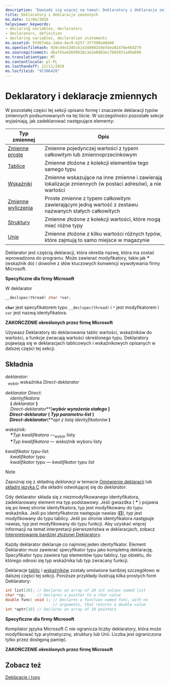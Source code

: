 ```yaml
---
description: 'Dowiedz się więcej na temat: Deklaratory i deklaracje zmiennych'
title: Deklaratory i deklaracje zmiennych
ms.date: 11/04/2016
helpviewer_keywords:
- declaring variables, declarators
- declarators, definition
- declaring variables, declaration statements
ms.assetid: 5fd67a6a-3a6a-4ec9-b257-3f7390a48d40
ms.openlocfilehash: 920c44e3345c6143489815de55ea81470e46d279
ms.sourcegitcommit: d6af41e42699628c3e2e6063ec7b03931a49a098
ms.translationtype: MT
ms.contentlocale: pl-PL
ms.lasthandoff: 12/11/2020
ms.locfileid: "97306420"
---
```

# <a name="declarators-and-variable-declarations"></a>Deklaratory i deklaracje zmiennych

W pozostałej części tej sekcji opisano formę i znaczenie deklaracji typów zmiennych podsumowanych na tej liście. W szczególności pozostałe sekcje wyjaśniają, jak zadeklarować następujące elementy:

|Typ zmiennej|Opis|
|----------------------|-----------------|
|[Zmienne proste](../c-language/simple-variable-declarations.md)|Zmienne pojedynczej wartości z typem całkowitym lub zmiennoprzecinkowym|
|[Tablice](../c-language/array-declarations.md)|Zmienne złożone z kolekcji elementów tego samego typu|
|[Wskaźniki](../c-language/pointer-declarations.md)|Zmienne wskazujące na inne zmienne i zawierają lokalizacje zmiennych (w postaci adresów), a nie wartości|
|[Zmienne wyliczenia](../c-language/c-enumeration-declarations.md)|Proste zmienne z typem całkowitym zawierającym jedną wartość z zestawu nazwanych stałych całkowitych|
|[Struktury](../c-language/structure-declarations.md)|Zmienne złożone z kolekcji wartości, które mogą mieć różne typy|
|[Unie](../c-language/union-declarations.md)|Zmienne złożone z kilku wartości różnych typów, które zajmują to samo miejsce w magazynie|

Deklarator jest częścią deklaracji, która określa nazwę, która ma zostać wprowadzona do programu. Może zawierać modyfikatory, takie jak <strong>\*</strong> (wskaźnik do) i dowolne z słów kluczowych konwencji wywoływania firmy Microsoft.

**Specyficzne dla firmy Microsoft**

W deklarator

```C
__declspec(thread) char *var;
```

**`char`** jest specyfikatorem typu `__declspec(thread)` i `*` jest modyfikatorem i `var` jest nazwą identyfikatora.

**ZAKOŃCZENIE określonych przez firmę Microsoft**

Używasz Deklaratory do deklarowania tablic wartości, wskaźników do wartości, a funkcje zwracają wartości określonego typu. Deklaratory pojawiają się w deklaracjach tablicowych i wskaźnikowych opisanych w dalszej części tej sekcji.

## <a name="syntax"></a>Składnia

*deklarator*:<br/>
&nbsp;&nbsp;<sub>wybór</sub> wskaźnika *Direct-deklarator*

*deklarator Direct*:<br/>
&nbsp;&nbsp;&nbsp;&nbsp;*identyfikatora*<br/>
&nbsp;&nbsp;&nbsp;&nbsp;**(**  *deklarator*  **)**<br/>
&nbsp;&nbsp;&nbsp;&nbsp;*Direct-deklarator***[***wybór wyrażenia stałego*<sub></sub> **]**    <br/>
&nbsp;&nbsp;&nbsp;&nbsp;*Direct-deklarator*  **(**  *Typ parametru-list*  **)**<br/>
&nbsp;&nbsp;&nbsp;&nbsp;*Direct-deklarator***(***opt z listą identyfikatorów*<sub></sub> **)**    

*wskaźnik*:<br/>
&nbsp;&nbsp;&nbsp;&nbsp;<strong>\*</strong>*Typ kwalifikatora —*<sub>wybór</sub> listy<br/>
&nbsp;&nbsp;&nbsp;&nbsp;<strong>\*</strong>*Typ kwalifikatora —*<sub></sub> *wskaźnik* wyboru listy

*kwalifikator typu-list*:<br/>
&nbsp;&nbsp;&nbsp;&nbsp;*kwalifikator typu*<br/>
&nbsp;&nbsp;&nbsp;&nbsp;*kwalifikator typu — kwalifikator typu list*

> [!NOTE]
> Zapoznaj się z składnią *deklaracji* w temacie [Omówienie deklaracji](../c-language/overview-of-declarations.md) lub [składni języka C](../c-language/c-language-syntax-summary.md) dla składni odwołującej się do *deklarator*.

Gdy deklarator składa się z niezmodyfikowanego identyfikatora, zadeklarowany element ma typ podstawowy. Jeśli gwiazdka ( <strong>\*</strong> ) pojawia się po lewej stronie identyfikatora, typ jest modyfikowany do typu wskaźnika. Jeśli po identyfikatorze następuje nawias (**[]**), typ jest modyfikowany do typu tablicy. Jeśli po stronie identyfikatora następuje nawias, typ jest modyfikowany do typu funkcji. Aby uzyskać więcej informacji na temat interpretacji pierwszeństwa w deklaracjach, zobacz [Interpretowanie bardziej złożonej Deklaratory](../c-language/interpreting-more-complex-declarators.md).

Każdy deklarator deklaruje co najmniej jeden identyfikator. Element Deklarator musi zawierać specyfikator typu jako kompletną deklarację. Specyfikator typu zawiera typ elementów typu tablicy, typ obiektu, do którego odnosi się typ wskaźnika lub typ zwracany funkcji.

Deklaracje [tablic](../c-language/array-declarations.md) i [wskaźników](../c-language/pointer-declarations.md) zostały omówione bardziej szczegółowo w dalszej części tej sekcji. Poniższe przykłady ilustrują kilka prostych form Deklaratory:

```C
int list[20]; // Declares an array of 20 int values named list
char *cp;     // Declares a pointer to a char value
double func( void ); // Declares a function named func, with no
                     // arguments, that returns a double value
int *aptr[10] // Declares an array of 10 pointers
```

**Specyficzne dla firmy Microsoft**

Kompilator języka Microsoft C nie ogranicza liczby deklaratory, która może modyfikować typ arytmetyczny, struktury lub Unii. Liczba jest ograniczona tylko przez dostępną pamięć.

**ZAKOŃCZENIE określonych przez firmę Microsoft**

## <a name="see-also"></a>Zobacz też

[Deklaracje i typy](../c-language/declarations-and-types.md)
